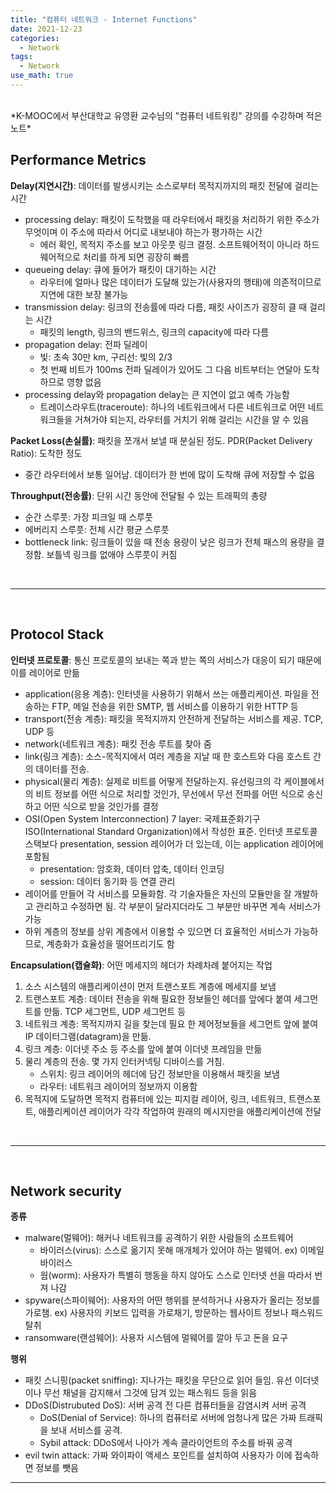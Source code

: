 ```yaml
---
title: "컴퓨터 네트워크 - Internet Functions"
date: 2021-12-23
categories:
  - Network
tags:
  - Network
use_math: true
---
```


<br>
*K-MOOC에서 부산대학교 유영환 교수님의 "컴퓨터 네트워킹" 강의를 수강하며 적은 노트*

<br>

## Performance Metrics

**Delay(지연시간)**: 데이터를 발생시키는 소스로부터 목적지까지의 패킷 전달에 걸리는 시간  
-	processing delay: 패킷이 도착했을 때 라우터에서 패킷을 처리하기 위한 주소가 무엇이며 이 주소에 따라서 어디로 내보내야 하는가 평가하는 시간
    -	에러 확인, 목적지 주소를 보고 아웃풋 링크 결정. 소프트웨어적이 아니라 하드웨어적으로 처리를 하게 되면 굉장히 빠름
-	queueing delay: 큐에 들어가 패킷이 대기하는 시간
    -	라우터에 얼마나 많은 데이터가 도달해 있는가(사용자의 행태)에 의존적이므로 지연에 대한 보장 불가능
-	transmission delay: 링크의 전송률에 따라 다름, 패킷 사이즈가 굉장히 클 때 걸리는 시간
    -	패킷의 length, 링크의 밴드위스, 링크의 capacity에 따라 다름
-	propagation delay: 전파 딜레이
    -	빛: 초속 30만 km, 구리선: 빛의 2/3
    -	첫 번째 비트가 100ms 전파 딜레이가 있어도 그 다음 비트부터는 연달아 도착하므로 영향 없음
-	processing delay와 propagation delay는 큰 지연이 없고 예측 가능함
    -	트레이스라우트(traceroute): 하나의 네트워크에서 다른 네트워크로 어떤 네트워크들을 거쳐가야 되는지, 라우터를 거치기 위해 걸리는 시간을 알 수 있음

**Packet Loss(손실률)**: 패킷을 쪼개서 보낼 때 분실된 정도. PDR(Packet Delivery Ratio): 도착한 정도
-	중간 라우터에서 보통 일어남. 데이터가 한 번에 많이 도착해 큐에 저장할 수 없음

**Throughput(전송률)**: 단위 시간 동안에 전달될 수 있는 트래픽의 총량
-	순간 스루풋: 가장 피크일 때 스루풋
-	에버리지 스루풋: 전체 시간 평균 스루풋
-	bottleneck link: 링크들이 있을 때 전송 용량이 낮은 링크가 전체 패스의 용량을 결정함. 보틀넥 링크를 없애야 스루풋이 커짐

<br>

---

<br>

## Protocol Stack

**인터넷 프로토콜**: 통신 프로토콜의 보내는 쪽과 받는 쪽의 서비스가 대응이 되기 때문에 이를 레이어로 만듦
-	application(응용 계층): 인터넷을 사용하기 위해서 쓰는 애플리케이션. 파일을 전송하는 FTP, 메일 전송을 위한 SMTP, 웹 서비스를 이용하기 위한 HTTP 등
-	transport(전송 계층): 패킷을 목적지까지 안전하게 전달하는 서비스를 제공. TCP, UDP 등
-	network(네트워크 계층): 패킷 전송 루트를 찾아 줌
-	link(링크 계층): 소스-목적지에서 여러 계층을 지날 때 한 호스트와 다음 호스트 간의 데이터를 전송.
-	physical(물리 계층): 실제로 비트를 어떻게 전달하는지. 유선링크의 각 케이블에서의 비트 정보를 어떤 식으로 처리할 것인가, 무선에서 무선 전파를 어떤 식으로 송신하고 어떤 식으로 받을 것인가를 결정
-	OSI(Open System Interconnection) 7 layer: 국제표준화기구 ISO(International Standard Organization)에서 작성한 표준. 인터넷 프로토콜 스택보다 presentation, session 레이어가 더 있는데, 이는 application 레이어에 포함됨
    -	presentation: 암호화, 데이터 압축, 데이터 인코딩
    -	session: 데이터 동기화 등 연결 관리
-	레이어를 만들어 각 서비스를 모듈화함. 각 기술자들은 자신의 모듈만을 잘 개발하고 관리하고 수정하면 됨. 각 부분이 달라지더라도 그 부분만 바꾸면 계속 서비스가 가능
-	하위 계층의 정보를 상위 계층에서 이용할 수 있으면 더 효율적인 서비스가 가능하므로, 계층화가 효율성을 떨어뜨리기도 함

**Encapsulation(캡슐화)**: 어떤 메세지의 헤더가 차례차례 붙어지는 작업
1.	소스 시스템의 애플리케이션이 먼저 트랜스포트 계층에 메세지를 보냄
2.	트랜스포트 계층: 데이터 전송을 위해 필요한 정보들인 헤더를 앞에다 붙여 세그먼트를 만듦. TCP 세그먼트, UDP 세그먼트 등
3.	네트워크 계층: 목적지까지 길을 찾는데 필요 한 제어정보들을 세그먼트 앞에 붙여 IP 데이터그램(datagram)을 만듦.
4.	링크 계층: 이더넷 주소 등 주소를 앞에 붙여 이더넷 프레임을 만듦
5.	물리 계층의 전송. 몇 가지 인터커넥팅 디바이스를 거침.
    -	스위치: 링크 레이어의 헤더에 담긴 정보만을 이용해서 패킷을 보냄
    -	라우터: 네트워크 레이어의 정보까지 이용함
6.	목적지에 도달하면 목적지 컴퓨터에 있는 피지컬 레이어, 링크, 네트워크, 트랜스포트, 애플리케이션 레이어가 각각 작업하여 원래의 메시지만을 애플리케이션에 전달

<br>

---

<br>

## Network security

**종류**
-	malware(멀웨어): 해커나 네트워크를 공격하기 위한 사람들의 소프트웨어
    -	바이러스(virus): 스스로 옮기지 못해 매개체가 있어야 하는 멀웨어. ex) 이메일 바이러스
    -	웜(worm): 사용자가 특별히 행동을 하지 않아도 스스로 인터넷 선을 따라서 번져 나감
-	spyware(스파이웨어): 사용자의 어떤 행위를 분석하거나 사용자가 올리는 정보를 가로챔. ex) 사용자의 키보드 입력을 가로채기, 방문하는 웹사이트 정보나 패스워드 탈취
-	ransomware(랜섬웨어): 사용자 시스템에 멀웨어를 깔아 두고 돈을 요구

**행위**
-	패킷 스니핑(packet sniffing): 지나가는 패킷을 무단으로 읽어 들임. 유선 이더넷이나 무선 채널을 감지해서 그것에 담겨 있는 패스워드 등을 읽음
-	DDoS(Distrubuted DoS): 서버 공격 전 다른 컴퓨터들을 감염시켜 서버 공격
    -	DoS(Denial of Service): 하나의 컴퓨터로 서버에 엄청나게 많은 가짜 트래픽을 보내 서비스를 공격.
    -	Sybil attack: DDoS에서 나아가 계속 클라이언트의 주소를 바꿔 공격
-	evil twin attack: 가짜 와이파이 액세스 포인트를 설치하여 사용자가 이에 접속하면 정보를 뺏음

---


<br>

